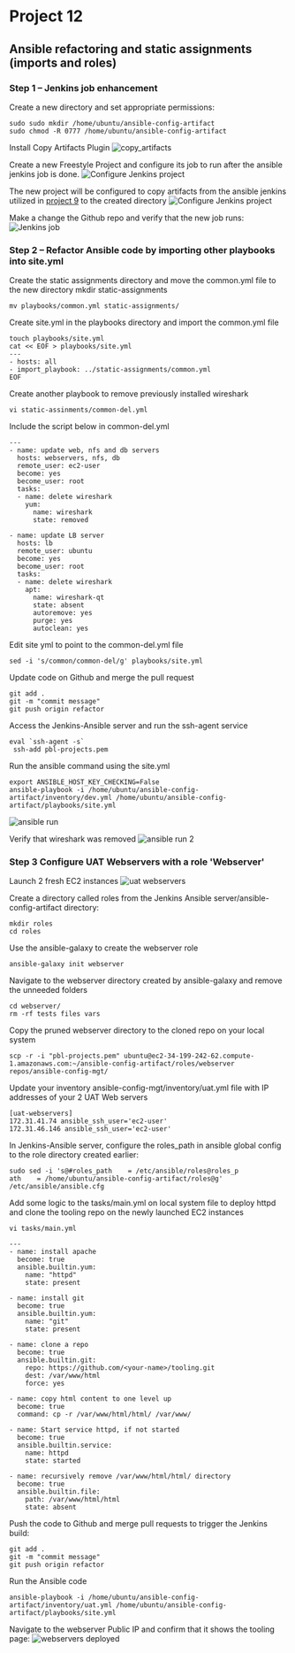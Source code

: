 # Project 12

## Ansible refactoring and static assignments (imports and roles)


### Step 1 – Jenkins job enhancement

Create a new directory and set appropriate permissions:
```
sudo sudo mkdir /home/ubuntu/ansible-config-artifact
sudo chmod -R 0777 /home/ubuntu/ansible-config-artifact
```
Install Copy Artifacts Plugin
![copy_artifacts](screenshots/copy_artifacts.png)

Create a new Freestyle Project and configure its job to run after the ansible jenkins job is done.
![Configure Jenkins project](screenshots/save_artfacts_config.png)

The new project will be configured to copy artifacts from the ansible jenkins utilized in [project 9](../project_9_files/project_9.md) to the created directory
![Configure Jenkins project](screenshots/save_artfacts_config_2.png)

Make a change the Github repo and verify that the new job runs:
![Jenkins job](screenshots/save_artfacts_build_output.png)



### Step 2 – Refactor Ansible code by importing other playbooks into site.yml

Create the static assignments directory and move the common.yml file to the new directory
mkdir static-assignments
```
mv playbooks/common.yml static-assignments/
```
Create site.yml in the playbooks directory and import the common.yml file

```
touch playbooks/site.yml
cat << EOF > playbooks/site.yml
---
- hosts: all
- import_playbook: ../static-assignments/common.yml
EOF
```

Create another playbook to remove previously installed wireshark
```
vi static-assinments/common-del.yml
```

Include the script below in common-del.yml
```
---
- name: update web, nfs and db servers
  hosts: webservers, nfs, db
  remote_user: ec2-user
  become: yes
  become_user: root
  tasks:
  - name: delete wireshark
    yum:
      name: wireshark
      state: removed

- name: update LB server
  hosts: lb
  remote_user: ubuntu
  become: yes
  become_user: root
  tasks:
  - name: delete wireshark
    apt:
      name: wireshark-qt
      state: absent
      autoremove: yes
      purge: yes
      autoclean: yes
```

Edit site yml to point to the common-del.yml file
```
sed -i 's/common/common-del/g' playbooks/site.yml
```

Update code on Github and merge the pull request

```
git add .
git -m "commit message"
git push origin refactor
```

Access the Jenkins-Ansible server and run the ssh-agent service
```
eval `ssh-agent -s`
 ssh-add pbl-projects.pem
```

Run the ansible command using the site.yml

```
export ANSIBLE_HOST_KEY_CHECKING=False
ansible-playbook -i /home/ubuntu/ansible-config-artifact/inventory/dev.yml /home/ubuntu/ansible-config-artifact/playbooks/site.yml
```
![ansible run](screenshots/ansible_run.png)



Verify that wireshark was removed
![ansible run 2](screenshots/ansible_run_2.png)


### Step 3 Configure UAT Webservers with a role 'Webserver'

Launch 2 fresh EC2 instances 
![uat webservers](screenshots/uat_web_servers.png)

Create a directory called roles from the Jenkins Ansible server/ansible-config-artifact directory:

```
mkdir roles
cd roles
```

Use the ansible-galaxy to create the webserver role
```
ansible-galaxy init webserver
```

Navigate to the webserver directory created by ansible-galaxy and remove the unneeded folders

```
cd webserver/
rm -rf tests files vars
```

Copy the pruned webserver directory to the cloned repo on your local system 
```
scp -r -i "pbl-projects.pem" ubuntu@ec2-34-199-242-62.compute-1.amazonaws.com:~/ansible-config-artifact/roles/webserver repos/ansible-config-mgt/
```

Update your inventory ansible-config-mgt/inventory/uat.yml file with IP addresses of your 2 UAT Web servers
```
[uat-webservers]
172.31.41.74 ansible_ssh_user='ec2-user'
172.31.46.146 ansible_ssh_user='ec2-user'
```

In Jenkins-Ansible server, configure the roles_path in ansible global config to the role directory created earlier:

```
sudo sed -i 's@#roles_path    = /etc/ansible/roles@roles_p
ath    = /home/ubuntu/ansible-config-artifact/roles@g' /etc/ansible/ansible.cfg
```

Add some logic to the tasks/main.yml on local system file to deploy httpd and clone the tooling repo on the newly launched EC2 instances

```
vi tasks/main.yml

---
- name: install apache
  become: true
  ansible.builtin.yum:
    name: "httpd"
    state: present

- name: install git
  become: true
  ansible.builtin.yum:
    name: "git"
    state: present

- name: clone a repo
  become: true
  ansible.builtin.git:
    repo: https://github.com/<your-name>/tooling.git
    dest: /var/www/html
    force: yes

- name: copy html content to one level up
  become: true
  command: cp -r /var/www/html/html/ /var/www/

- name: Start service httpd, if not started
  become: true
  ansible.builtin.service:
    name: httpd
    state: started

- name: recursively remove /var/www/html/html/ directory
  become: true
  ansible.builtin.file:
    path: /var/www/html/html
    state: absent

```

Push the code to Github and merge pull requests to trigger the Jenkins build:
```
git add .
git -m "commit message"
git push origin refactor

```

Run the Ansible code

```
ansible-playbook -i /home/ubuntu/ansible-config-artifact/inventory/uat.yml /home/ubuntu/ansible-config-artifact/playbooks/site.yml
```

Navigate to the webserver Public IP and confirm that it shows the tooling page:
![webservers deployed](screenshots/webservers_deployed.png)
